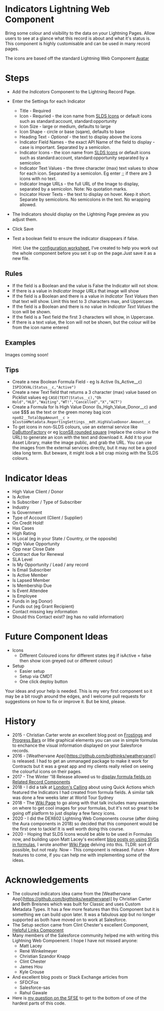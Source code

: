 # Indicators Lightning Web Component

Bring some colour and visibility to the data on your Lightning Pages. Allow users to see at a glance what this record is about and what it's status is. This component is highly customisable and can be used in many record pages. 

The icons are based off the standard Lightning Web Component [Avatar](https://developer.salesforce.com/docs/component-library/bundle/lightning-avatar/example)

# Steps

* Add the *Indicators* Component to the Lightning Record Page. 
* Enter the Settings for each Indicator
  * Title - Required
  * Icon - Requried - the icon name from [SLDS Icons](https://www.lightningdesignsystem.com/icons/) or default icons such as standard:account, standard:opportunity
  * Icon Size - large or medium, defaults to large
  * Icon Shape - circle or base (sqare), defaults to base
  * Heading Text - _Optional_ - the text to display above the icons
  * Indicator Field Names - the exact API Name of the field to display - case is important. Separated by a semicolon. 
  * Indicator Icons - the icon name from [SLDS Icons](https://www.lightningdesignsystem.com/icons/) or default icons such as standard:account, standard:opportunity separated by a semicolon
  * Indicator Text Values - the three character (max) text values to show for each icon. Separated by a semicolon. Eg enter ;; if there are 3 icons with no text.
  * Indicator Image URLs - the full URL of the Image to display, separated by a semicolon. Note: No quotation marks. 
  * Incicator Hover Texts - the text to display on hover. Keep it short. Separate by semicolons. No semicolons in the text. No wrapping allowed. 
* The Indicators should display on the Lightning Page preview as you adjust them. 
* Click Save
* Test a boolean field to ensure the indicator disappears if false.

  Hint: Use the [configuration worksheet](https://docs.google.com/spreadsheets/d/1e-Qxi0MY9An9Hb9mHPVxFom--HCNK6xNRkWO12xRxg0/edit?usp=sharing), I've created to help you work out the whole component before you set it up on the page.Just save it as a new file.

## Rules

* If the field is a Boolean and the value is False the Indicator will not show.
* If there is a value in *Indicator Image URLs* that image will show 
* If the field is a Boolean and there is a value in *Indicator Text Values* then that text will show. Limit this text to 3 characters max, and Uppercase. 
* If the field is a Boolean and there is no value in *Indicator Text Values* the Icon will be shown.
* If the field is a Text field the first 3 characters will show, in Uppercase.
* If there is a text value, the Icon will not be shown, but the colour will be from the icon name entered

## Examples

Images coming soon! 

## Tips
* Create a new Boolean Formula Field - eg Is Active (Is_Active__c)
```ISPICKVAL(Status__c,"Active")```
* Create a new Text field that returns a 3 character (max) value based on Picklist values eg
```CASE(TEXT(Status__c),"Oh Hold","HLD","Waiting","WT!","Cancelled","X","ACT")```
* Create a Formula for Is High Value Donor (Is_High_Value_Donor__c) and use $$$ as the text or the green money bag icon
```npo02__TotalOppAmount__c > $CustomMetadata.ReportingSettings__mdt.HighValueDonor.Amount__c```
* To get icons in non-SLDS colours, use an external service like [DaButtonFactory](https://www.clickminded.com/button-generator/) or eg [IconS8 rounded square](<img src="https://img.icons8.com/ios-filled/50/cd0000/rounded-square.png"/>) (replace the colour in the URL) to generate an icon with the text and download it. Add it to your Asset Library, make the image public, and grab the URL. You can use the images from the external services directly, but it may not be a good idea long term. But beware, it might look a bit crap mixing with the SLDS colours. 

# Indicator Ideas
* High Value Client / Donor
* Is Active
* Is Subscriber / Type of Subscriber
* Industry
* Is Government
* Type of Account (Client / Supplier)
* On Credit Hold!
* Has Cases
* High Rating
* Is Local (eg in your State / Country, or the opposite)
* High Value Opportunity
* Opp near Close Date
* Contract due for Renewal
* SLA Level
* Is My Opportunity / Lead / any record
* Is Email Subscriber
* Is Active Member
* Is Lapsed Member
* Is Membership Due
* Is Event Attendee
* Is Employee
* Funds in (eg Donor)
* Funds out (eg Grant Recipient)
* Contact missing key information
* Should this Contact exist? (eg has no valid information)

# Future Component Ideas

* Icons
  * Different Coloured icons for different states (eg if isActive = false then show icon greyed out or different colour)
* Setup
  * Easier setup
  * Setup via CMDT
  * One click deploy button

Your ideas and your help is needed. This is my very first component so it may be a bit rough around the edges, and I welcome pull requests for suggestions on how to fix or improve it. But be kind, please. 

# History

* 2015 - Christian Carter wrote an excellent blog post on [Frostings](https://cdcarter.github.io/admin/2015/11/12/frosting) and [Progress Bars](https://cdcarter.github.io/admin/2016/02/15/progress-bar) or litle graphical elements you can use in simple formulas to enchance the visual information displayed on your Salesforce records.
* 2016 - [Weathervane App[(https://github.com/bigthinks/weathervane)] is released. I had to get an unmanaged package to make it work for Contracts but it was a great app and my clients really relied on seeing the colourful icons on their pages. 
* 2017 - The Winter '18 Release allowed us to [display formula fields on Related Record Components](https://success.salesforce.com/ideaView?id=08730000000Dm7sAAC)
* 2018 - I did a talk at [London's Calling](https://www.youtube.com/watch?v=JPgZKdwZMxU) about using Quick Actions which featured the Indicators I had created from formula fields. A similar talk was done a few weeks later at World Tour Sydney
* 2018 - The [Wiki Page](https://tddprojects.atlassian.net/wiki/x/KQBHDg) to go along with that talk includes many examples on where to get cool images for your formulas, but it's not so great to be going off platform to just display a few fancy icons. 
* 2020 - I did the DEX602 Lightning Web Components course (after doing the Aura components in 2018) so decided that this component would be the first one to tackle! It is well worth doing this course. 
* 2020 - Hoping that SLDS Icons would be able to be used in Formulas now, and building upon Matt Lacey's excellent [blog posts on using SVGs in formulas](https://laceysnr.com/formula-controlled-graphics-on-salesforce-1/), I wrote another [Wiki Page](https://tddprojects.atlassian.net/wiki/x/BQCHOw) delving into this. TLDR: sort of possible, but not realy. 
Now - This component is released.
Future - More features to come, if you can help me with implementing some of the ideas. 

# Acknowledgements

* The coloured indicators idea came from the [Weathervane App[(https://github.com/bigthinks/weathervane)] by Christian Carter and Beth Breisnes which was built for Classic and uses Custom Metadata Types. It has a few more features than this Component but it is something we can build upon later. It was a fabulous app but no longer supported as both have moved on to work at Salesforce. 
* The Setup section came from Clint Chester's excellent Component, [Helpful Links Component](https://github.com/edgewatercricketclub/helpful-links-component) 
* Many members of the Salesforce community helped me with writing this Lightning Web Compoenent. I hope I have not missed anyone:
  * Matt Lacey
  * René Winkelmeyer
  * Christian Szandor Knapp
  * Clint Chester
  * James Hou
  * Kyle Crouse
* And excellent blog posts or Stack Exchange articles from
  * SFDCFox
  * Salesforce-sas
  * Rahul Gawale
* Here is [my question on the SFSE](https://salesforce.stackexchange.com/questions/307055/simplest-way-to-display-values-from-field-names-listed-in-design-attributes) to get to the bottom of one of the hardest parts of this code.

